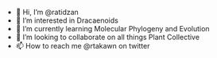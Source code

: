 - 👋 Hi, I’m @ratidzan
- 👀 I’m interested in Dracaenoids
- 🌱 I’m currently learning Molecular Phylogeny and Evolution
- 💞️ I’m looking to collaborate on all things Plant Collective
- 📫 How to reach me @rtakawn on twitter

<!---
ratidzan/ratidzan is a ✨ special ✨ repository because its `README.md` (this file) appears on your GitHub profile.
You can click the Preview link to take a look at your changes.
--->
